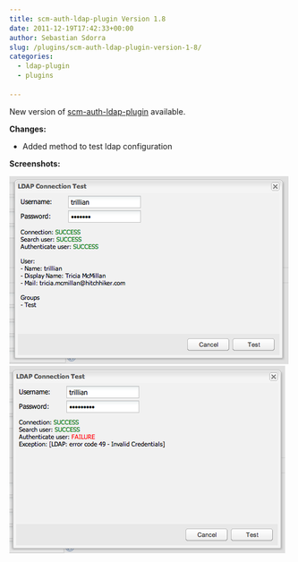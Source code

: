 ```yaml
---
title: scm-auth-ldap-plugin Version 1.8
date: 2011-12-19T17:42:33+00:00
author: Sebastian Sdorra
slug: /plugins/scm-auth-ldap-plugin-version-1-8/
categories:
  - ldap-plugin
  - plugins

---
```

New version of <a title="scm-auth-ldap-plugin" href="https://bitbucket.org/tludewig/scm-auth-ldap-plugin" target="_blank">scm-auth-ldap-plugin</a> available.

**Changes:**

- Added method to test ldap configuration

**Screenshots:**

![](assets/ldap-test-001.png)![](assets/ldap-test-002.png)

